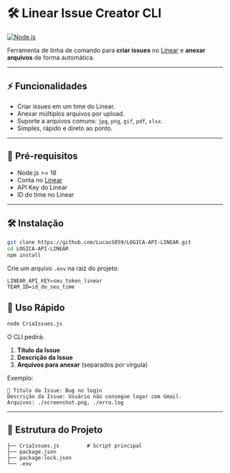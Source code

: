 # 🛠 Linear Issue Creator CLI

[![Node.js](https://img.shields.io/badge/node-%3E%3D18-brightgreen)](https://nodejs.org/)

Ferramenta de linha de comando para **criar issues** no [Linear](https://linear.app/) e **anexar arquivos** de forma automática.

---

## ⚡ Funcionalidades

- Criar issues em um time do Linear.
- Anexar múltiplos arquivos por upload.
- Suporte a arquivos comuns: `jpg`, `png`, `gif`, `pdf`, `xlsx`.
- Simples, rápido e direto ao ponto.

---

## 🚀 Pré-requisitos

- Node.js >= 18
- Conta no [Linear](https://linear.app/)
- API Key do Linear
- ID do time no Linear

---

## 🛠 Instalação

```bash
git clone https://github.com/LucasS059/LOGICA-API-LINEAR.git
cd LOGICA-API-LINEAR
npm install
````

Crie um arquivo `.env` na raiz do projeto:

```
LINEAR_API_KEY=seu_token_linear
TEAM_ID=id_do_seu_time
```

## 🏃 Uso Rápido

```bash
node CriaIssues.js
```

O CLI pedirá:

1. **Título da Issue**
2. **Descrição da Issue**
3. **Arquivos para anexar** (separados por vírgula)

Exemplo:

```
📌 Título da Issue: Bug no login
Descrição da Issue: Usuário não consegue logar com Gmail.
Arquivos: ./screenshot.png, ./erro.log
```

---

## 📂 Estrutura do Projeto

```
├── CriaIssues.js         # Script principal
├── package.json
├── package-lock.json
└── .env             
```

